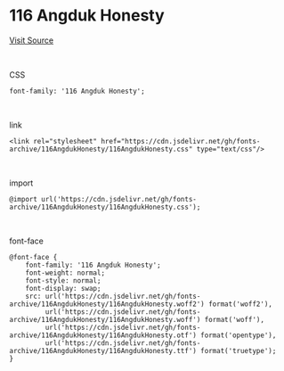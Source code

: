 # 116 Angduk Honesty

[Visit Source](https://blog.naver.com/wosr1/221315315168)

&nbsp;

CSS

```
font-family: '116 Angduk Honesty';
```

&nbsp;

link

```
<link rel="stylesheet" href="https://cdn.jsdelivr.net/gh/fonts-archive/116AngdukHonesty/116AngdukHonesty.css" type="text/css"/>
```

&nbsp;

import

```
@import url('https://cdn.jsdelivr.net/gh/fonts-archive/116AngdukHonesty/116AngdukHonesty.css');
```

&nbsp;

font-face

```
@font-face {
    font-family: '116 Angduk Honesty';
    font-weight: normal;
    font-style: normal;
    font-display: swap;
    src: url('https://cdn.jsdelivr.net/gh/fonts-archive/116AngdukHonesty/116AngdukHonesty.woff2') format('woff2'),
         url('https://cdn.jsdelivr.net/gh/fonts-archive/116AngdukHonesty/116AngdukHonesty.woff') format('woff'),
         url('https://cdn.jsdelivr.net/gh/fonts-archive/116AngdukHonesty/116AngdukHonesty.otf') format('opentype'),
         url('https://cdn.jsdelivr.net/gh/fonts-archive/116AngdukHonesty/116AngdukHonesty.ttf') format('truetype');
}
```
